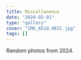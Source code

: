 ```yaml
---
title: Miscellaneous
date: "2024-02-01"
type: "gallery"
cover: "IMG_6518.HEIC.jpg"
tags: []
---
```


Random photos from 2024.
